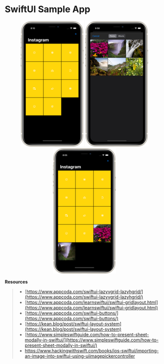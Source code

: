 # SwiftUI Sample App

<p align="center">
  <img src="/Images/screen1.png" width="200"/> <img src="/Images/screen2.png" width="200"/> <img src="/Images/screen3.png" width="200"/>
</p>

**Resources**
> - [https://www.appcoda.com/swiftui-lazyvgrid-lazyhgrid/](https://www.appcoda.com/swiftui-lazyvgrid-lazyhgrid/)
> - [https://www.appcoda.com/learnswiftui/swiftui-gridlayout.html](https://www.appcoda.com/learnswiftui/swiftui-gridlayout.html)
> - [https://www.appcoda.com/swiftui-buttons/](https://www.appcoda.com/swiftui-buttons/)
> - [https://kean.blog/post/swiftui-layout-system](https://kean.blog/post/swiftui-layout-system)
> - [https://www.simpleswiftguide.com/how-to-present-sheet-modally-in-swiftui/](https://www.simpleswiftguide.com/how-to-present-sheet-modally-in-swiftui/)
> - https://www.hackingwithswift.com/books/ios-swiftui/importing-an-image-into-swiftui-using-uiimagepickercontroller
